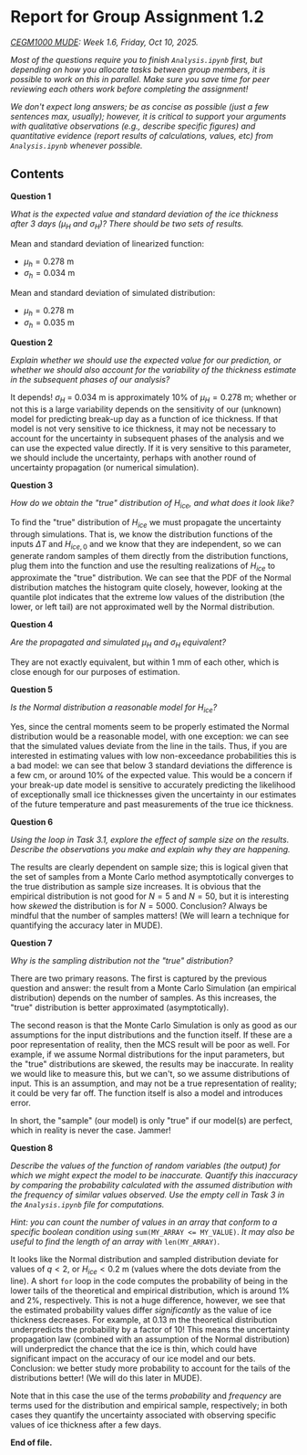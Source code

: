 # Report for Group Assignment 1.2

*[CEGM1000 MUDE](http://mude.citg.tudelft.nl/): Week 1.6, Friday, Oct 10, 2025.*


*Most of the questions require you to finish `Analysis.ipynb` first, but depending on how you allocate tasks between group members, it is possible to work on this in parallel. Make sure you save time for peer reviewing each others work before completing the assignment!*

*We don't expect long answers; be as concise as possible (just a few sentences max, usually); however, it is critical to support your arguments with qualitative observations (e.g., describe specific figures) and quantitative evidence (report results of calculations, values, etc) from `Analysis.ipynb` whenever possible.*

## Contents

**Question 1**

*What is the expected value and standard deviation of the ice thickness after 3 days ($\mu_H$ and $\sigma_H$)? There should be two sets of results.*

Mean and standard deviation of linearized function:

- $\mu_h = 0.278$ m  
- $\sigma_h = 0.034$ m

Mean and standard deviation of simulated distribution:

- $\mu_h = 0.278$ m  
- $\sigma_h = 0.035$ m

**Question 2**

*Explain whether we should use the expected value for our prediction, or whether we should also account for the variability of the thickness estimate in the subsequent phases of our analysis?*

It depends! $\sigma_H$ = 0.034 m is approximately 10% of $\mu_H=0.278$ m; whether or not this is a large variability depends on the sensitivity of our (unknown) model for predicting break-up day as a function of ice thickness. If that model is not very sensitive to ice thickness, it may not be necessary to account for the uncertainty in subsequent phases of the analysis and we can use the expected value directly. If it is very sensitive to this parameter, we should include the uncertainty, perhaps with another round of uncertainty propagation (or numerical simulation).

**Question 3**

*How do we obtain the "true" distribution of $H_{ice}$, and what does it look like?*

To find the "true" distribution of $H_{ice}$ we must propagate the uncertainty through simulations. That is, we know the distribution functions of the inputs $\Delta T$ and $H_{ice,0}$ and we know that they are independent, so we can generate random samples of them directly from the distribution functions, plug them into the function and use the resulting realizations of $H_{ice}$ to approximate the "true" distribution. We can see that the PDF of the Normal distribution matches the histogram quite closely, however, looking at the quantile plot indicates that the extreme low values of the distribution (the lower, or left tail) are not approximated well by the Normal distribution.

**Question 4**

*Are the propagated and simulated $\mu_H$ and $\sigma_H$ equivalent?*

They are not exactly equivalent, but within 1 mm of each other, which is close enough for our purposes of estimation.

**Question 5**

*Is the Normal distribution a reasonable model for $H_{ice}$?*

Yes, since the central moments seem to be properly estimated the Normal distribution would be a reasonable model, with one exception: we can see that the simulated values deviate from the line in the tails. Thus, if you are interested in estimating values with low non-exceedance probabilities this is a bad model: we can see that below 3 standard deviations the difference is a few cm, or around 10% of the expected value. This would be a concern if your break-up date model is sensitive to accurately predicting the likelihood of exceptionally small ice thicknesses given the uncertainty in our estimates of the future temperature and past measurements of the true ice thickness.

**Question 6**

*Using the loop in Task 3.1, explore the effect of sample size on the results. Describe the observations you make and explain why they are happening.*

The results are clearly dependent on sample size; this is logical given that the set of samples from a Monte Carlo method asymptotically converges to the true distribution as sample size increases. It is obvious that the empirical distribution is not good for $N=5$ and $N=50$, but it is interesting how *skewed* the distribution is for $N=5000$. Conclusion? Always be mindful that the number of samples matters! (We will learn a technique for quantifying the accuracy later in MUDE).

**Question 7**

*Why is the sampling distribution not the "true" distribution?*

There are two primary reasons. The first is captured by the previous question and answer: the result from a Monte Carlo Simulation (an empirical distribution) depends on the number of samples. As this increases, the "true" distribution is better approximated (asymptotically).

The second reason is that the Monte Carlo Simulation is only as good as our assumptions for the input distributions and the function itself. If these are a poor representation of reality, then the MCS result will be poor as well. For example, if we assume Normal distributions for the input parameters, but the "true" distributions are skewed, the results may be inaccurate. In reality we would like to measure this, but we can't, so we assume distributions of input. This is an assumption, and may not be a true representation of reality; it could be very far off. The function itself is also a model and introduces error.

In short, the "sample" (our model) is only "true" if our model(s) are perfect, which in reality is never the case. Jammer!

**Question 8**

*Describe the values of the function of random variables (the output) for which we might expect the model to be inaccurate. Quantify this inaccuracy by comparing the probability calculated with the assumed distribution with the frequency of similar values observed. Use the empty cell in Task 3 in the `Analysis.ipynb` file for computations.*

*Hint: you can count the number of values in an array that conform to a specific boolean condition using* `sum(MY_ARRAY <= MY_VALUE)`. *It may also be useful to find the length of an array with* `len(MY_ARRAY)`.

It looks like the Normal distribution and sampled distribution deviate for values of $q<2$, or $H_{ice}<0.2$ m (values where the dots deviate from the line). A short `for` loop in the code computes the probability of being in the lower tails of the theoretical and empirical distribution, which is around 1% and 2%, respectively. This is not a huge difference, however, we see that the estimated probability values differ *significantly* as the value of ice thickness decreases. For example, at 0.13 m the theoretical distribution underpredicts the probability by a factor of 10! This means the uncertainty propagation law (combined with an assumption of the Normal distribution) will underpredict the chance that the ice is thin, which could have significant impact on the accuracy of our ice model and our bets. Conclusion: we better study more probability to account for the tails of the distributions better! (We will do this later in MUDE).

Note that in this case the use of the terms *probability* and *frequency* are terms used for the distribution and empirical sample, respectively; in both cases they quantify the uncertainty associated with observing specific values of ice thickness after a few days.

**End of file.**